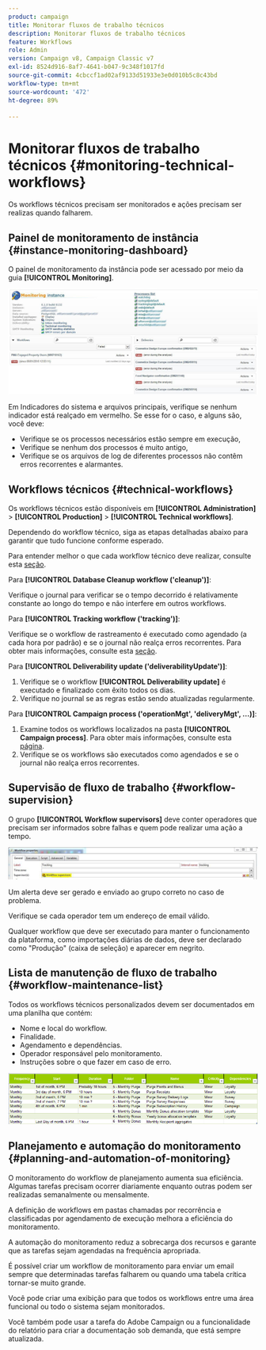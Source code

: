 ```yaml
---
product: campaign
title: Monitorar fluxos de trabalho técnicos
description: Monitorar fluxos de trabalho técnicos
feature: Workflows
role: Admin
version: Campaign v8, Campaign Classic v7
exl-id: 8524d916-8af7-4641-b047-9c348f1017fd
source-git-commit: 4cbccf1ad02af9133d51933e3e0d010b5c8c43bd
workflow-type: tm+mt
source-wordcount: '472'
ht-degree: 89%

---
```


# Monitorar fluxos de trabalho técnicos {#monitoring-technical-workflows}

Os workflows técnicos precisam ser monitorados e ações precisam ser realizas quando falharem.

## Painel de monitoramento de instância {#instance-monitoring-dashboard}

O painel de monitoramento da instância pode ser acessado por meio da guia **[!UICONTROL Monitoring]**.

![](assets/monitoring_technical_workflows1.png)

Em Indicadores do sistema e arquivos principais, verifique se nenhum indicador está realçado em vermelho. Se esse for o caso, e alguns são, você deve:

* Verifique se os processos necessários estão sempre em execução,
* Verifique se nenhum dos processos é muito antigo,
* Verifique se os arquivos de log de diferentes processos não contêm erros recorrentes e alarmantes.

## Workflows técnicos {#technical-workflows}

Os workflows técnicos estão disponíveis em **[!UICONTROL Administration]** > **[!UICONTROL Production]** > **[!UICONTROL Technical workflows]**.

Dependendo do workflow técnico, siga as etapas detalhadas abaixo para garantir que tudo funcione conforme esperado.

Para entender melhor o que cada workflow técnico deve realizar, consulte esta [seção](technical-workflows.md).

Para **[!UICONTROL Database Cleanup workflow ('cleanup')]**:

Verifique o journal para verificar se o tempo decorrido é relativamente constante ao longo do tempo e não interfere em outros workflows.

Para **[!UICONTROL Tracking workflow ('tracking')]**:

Verifique se o workflow de rastreamento é executado como agendado (a cada hora por padrão) e se o journal não realça erros recorrentes. Para obter mais informações, consulte esta [seção](delivery.md).

Para **[!UICONTROL Deliverability update ('deliverabilityUpdate')]**:

1. Verifique se o workflow **[!UICONTROL Deliverability update]** é executado e finalizado com êxito todos os dias.
1. Verifique no journal se as regras estão sendo atualizadas regularmente.

Para **[!UICONTROL Campaign process ('operationMgt', 'deliveryMgt', ...)]**:

1. Examine todos os workflows localizados na pasta **[!UICONTROL Campaign process]**. Para obter mais informações, consulte esta [página](technical-workflows.md).
1. Verifique se os workflows são executados como agendados e se o journal não realça erros recorrentes.

## Supervisão de fluxo de trabalho {#workflow-supervision}

O grupo **[!UICONTROL Workflow supervisors]** deve conter operadores que precisam ser informados sobre falhas e quem pode realizar uma ação a tempo.

![](assets/monitoring_technical_workflows3.png)

Um alerta deve ser gerado e enviado ao grupo correto no caso de problema.

Verifique se cada operador tem um endereço de email válido.

Qualquer workflow que deve ser executado para manter o funcionamento da plataforma, como importações diárias de dados, deve ser declarado como &quot;Produção&quot; (caixa de seleção) e aparecer em negrito.

## Lista de manutenção de fluxo de trabalho {#workflow-maintenance-list}

Todos os workflows técnicos personalizados devem ser documentados em uma planilha que contém:

* Nome e local do workflow.
* Finalidade.
* Agendamento e dependências.
* Operador responsável pelo monitoramento.
* Instruções sobre o que fazer em caso de erro.

![](assets/monitoring_technical_workflows4.png)

## Planejamento e automação do monitoramento {#planning-and-automation-of-monitoring}

O monitoramento do workflow de planejamento aumenta sua eficiência. Algumas tarefas precisam ocorrer diariamente enquanto outras podem ser realizadas semanalmente ou mensalmente.

A definição de workflows em pastas chamadas por recorrência e classificadas por agendamento de execução melhora a eficiência do monitoramento.

A automação do monitoramento reduz a sobrecarga dos recursos e garante que as tarefas sejam agendadas na frequência apropriada.

É possível criar um workflow de monitoramento para enviar um email sempre que determinadas tarefas falharem ou quando uma tabela crítica tornar-se muito grande.

Você pode criar uma exibição para que todos os workflows entre uma área funcional ou todo o sistema sejam monitorados.

Você também pode usar a tarefa do Adobe Campaign ou a funcionalidade do relatório para criar a documentação sob demanda, que está sempre atualizada.
